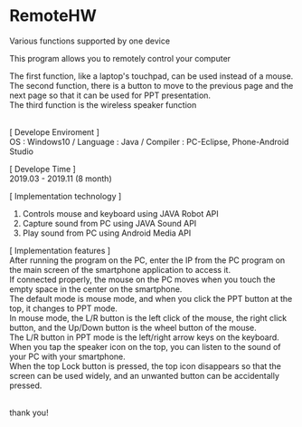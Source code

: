 # RemoteHW
Various functions supported by one device<br>

This program allows you to remotely control your computer<br>

The first function, like a laptop's touchpad, can be used instead of a mouse.<br>
The second function, there is a button to move to the previous page and the next page so that it can be used for PPT presentation.<br>
The third function is the wireless speaker function<br><br>


[ Develope Enviroment ]<br>
OS : Windows10 / Language : Java / Compiler : PC-Eclipse, Phone-Android Studio <br>

[ Develope Time ]<br>
2019.03 - 2019.11 (8 month)<br>

[ Implementation technology ]<br>
1. Controls mouse and keyboard using JAVA Robot API<br>
2. Capture sound from PC using JAVA Sound API<br>
3. Play sound from PC using Android Media API

[ Implementation features ]<br>
After running the program on the PC, enter the IP from the PC program on the main screen of the smartphone application to access it.<br>
If connected properly, the mouse on the PC moves when you touch the empty space in the center on the smartphone.<br>
The default mode is mouse mode, and when you click the PPT button at the top, it changes to PPT mode.<br>
In mouse mode, the L/R button is the left click of the mouse, the right click button, and the Up/Down button is the wheel button of the mouse.<br>
The L/R button in PPT mode is the left/right arrow keys on the keyboard.<br>
When you tap the speaker icon on the top, you can listen to the sound of your PC with your smartphone.<br>
When the top Lock button is pressed, the top icon disappears so that the screen can be used widely, and an unwanted button can be accidentally pressed.<br><br>

thank you!
